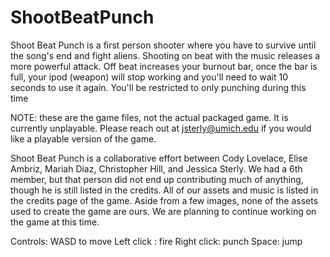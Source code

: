 # ShootBeatPunch
Shoot Beat Punch is a first person shooter where you have to survive until the song's end and fight aliens. Shooting on beat with the music releases a more powerful attack. Off beat increases your burnout bar, once the bar is full, your ipod (weapon) will stop working and you'll need to wait 10 seconds to use it again. You'll be restricted to only punching during this time

NOTE: these are the game files, not the actual packaged game. It is currently unplayable. Please reach out at jsterly@umich.edu if you would like a playable version of the game. 

Shoot Beat Punch is a collaborative effort between Cody Lovelace, Elise Ambriz, Mariah Diaz, Christopher Hill, and Jessica Sterly. We had a 6th member, but that person did not end up contributing much of anything, though he is still listed in the credits. All of our assets and music is listed in the credits page of the game. Aside from a few images, none of the assets used to create the game are ours. We are planning to continue working on the game at this time. 

Controls:
WASD to move
Left click : fire
Right click: punch
Space: jump
